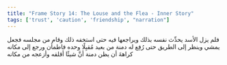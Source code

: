```yaml
---
title: "Frame Story 14: The Louse and the Flea - Inner Story"
tags: ['trust', 'caution', 'friendship', "narration"]
---
```


 فلم يزل الأسد يحدِّث نفسه بذلك ويراجعها فيه حتى استخفه ذلك وقام من مجلسه فجعل يمشي وينظر إلى الطريق حتى رُفِع له دمنة من بعيد مُقبِلًا وحده فاطمأن ورجع إلى مكانه كراهةَ أن يظن دمنة أنَّ شيئًا أقلقه وأزعجه من مكانه
